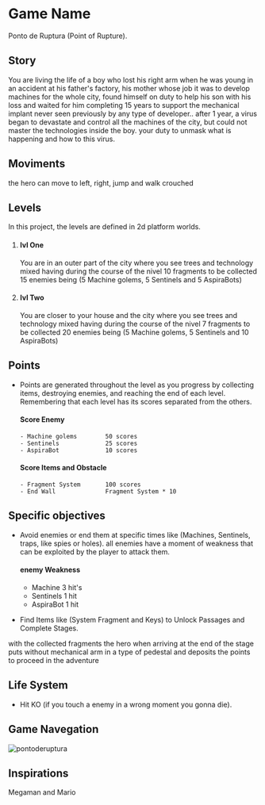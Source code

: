 # Game Name

Ponto de Ruptura (Point of Rupture).

## Story

You are living the life of a boy who lost his right arm when he was young in an accident at his father's factory, his mother whose job it was to develop machines for the whole city, found himself on duty to help his son with his loss and waited for him completing 15 years to support the mechanical implant never seen previously by any type of
developer..
after 1 year, a virus began to devastate and control all the machines of the city, but could not master the technologies inside the boy.
your duty to unmask what is happening and how to this virus.

## Moviments
   the hero can move to left, right, jump and walk crouched

## Levels
In this project, the levels are defined in 2d platform worlds.

  1. #### lvl One
      You are in an outer part of the city where you see trees and technology mixed
      having during the course of the nivel 10 fragments to be collected 15 enemies being (5 Machine golems, 5 Sentinels and 5 AspiraBots)
      
  2. #### lvl Two
      You are closer to your house and the city where you see trees and technology mixed
      having during the course of the nivel 7 fragments to be collected 20 enemies being (5 Machine golems, 5 Sentinels and 10        AspiraBots)
    
## Points

- Points are generated throughout the level as you progress by collecting items, destroying enemies, and reaching the end of each level.
Remembering that each level has its scores separated from the others.

    #### Score Enemy
      - Machine golems        50 scores                
      - Sentinels             25 scores
      - AspiraBot             10 scores
      
    #### Score Items and Obstacle
    
      - Fragment System       100 scores
      - End Wall              Fragment System * 10
 
## Specific objectives
- Avoid enemies or end them at specific times like (Machines, Sentinels, traps, like spies or holes).
     all enemies have a moment of weakness that can be exploited by the player to attack them.
     
   #### enemy Weakness
   
   - Machine          3 hit's                
   - Sentinels        1 hit
   - AspiraBot        1 hit   
     
- Find Items like (System Fragment and Keys) to Unlock Passages and Complete Stages.

with the collected fragments the hero when arriving at the end of the stage puts without mechanical arm in a type of pedestal and deposits the points to proceed in the adventure

## Life System

- Hit KO (if you touch a enemy in a wrong moment you gonna die).

## Game Navegation
 ![pontoderuptura](https://user-images.githubusercontent.com/19175821/30003751-bf99e720-9098-11e7-862d-529dcab6ab65.png)


## Inspirations

  Megaman and Mario





